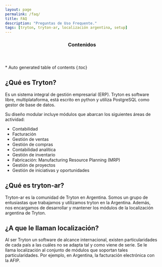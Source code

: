 ```yaml
---
layout: page
permalink: /faq/
title: FAQ
description: "Preguntas de Uso Frequente."
tags: [tryton, tryton-ar, localización argentina, setup]
---
```

<section id="table-of-contents" class="toc">
  <header>
    <h3>Contenidos</h3>
  </header>
<div id="drawer" markdown="1">
*  Auto generated table of contents
{:toc}
</div>
</section><!-- /#table-of-contents -->


¿Qué es Tryton?
---------------
Es un sistema integral de gestión empresarial (ERP). Tryton es
software libre, multiplataforma, está escrito en python y utiliza
PostgreSQL como gestor de base de datos.

Su diseño modular incluye módulos que abarcan los siguientes áreas de
actividad:

 -  Contabilidad
 -  Facturación
 -  Gestión de ventas
 -  Gestión de compras
 -  Contabilidad analítica
 -  Gestión de inventario
 -  Fabricación: Manufacturing Resource Planning (MRP)
 -  Gestión de proyectos
 -  Gestión de iniciativas y oportunidades

¿Qué es tryton-ar?
------------------
Tryton-ar es la comunidad de Tryton en Argentina. Somos un grupo de
entusiastas que trabajamos y utilizamos tryton en la
Argentina. Además, nos encargamos de desarrollar y mantener los
módulos de la localización argentina de Tryton.

¿A que le llaman localización?
------------------------------
Al ser Tryton un software de alcance internacional, existen
particularidades de cada país a las cuáles no se adapta tal y como
viene de serie. Se le llama localización al conjunto de módulos que
soportan tales particularidades. Por ejemplo, en Argentina, la
facturación electrónica con la AFIP.

